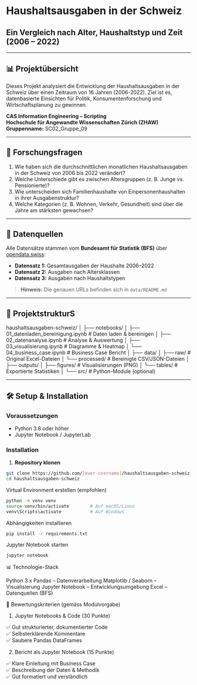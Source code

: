 # Haushaltsausgaben in der Schweiz
## Ein Vergleich nach Alter, Haushaltstyp und Zeit (2006 – 2022)

---

## 📊 Projektübersicht

Dieses Projekt analysiert die Entwicklung der Haushaltsausgaben in der Schweiz über einen Zeitraum von 16 Jahren (2006-2022). Ziel ist es, datenbasierte Einsichten für Politik, Konsumentenforschung und Wirtschaftsplanung zu gewinnen.

**CAS Information Engineering – Scripting**  
**Hochschule für Angewandte Wissenschaften Zürich (ZHAW)**  
**Gruppenname:** SC02_Gruppe_09

---

## 🎯 Forschungsfragen

1. Wie haben sich die durchschnittlichen monatlichen Haushaltsausgaben in der Schweiz von 2006 bis 2022 verändert?
2. Welche Unterschiede gibt es zwischen Altersgruppen (z. B. Junge vs. Pensionierte)?
3. Wie unterscheiden sich Familienhaushalte von Einpersonenhaushalten in ihrer Ausgabenstruktur?
4. Welche Kategorien (z. B. Wohnen, Verkehr, Gesundheit) sind über die Jahre am stärksten gewachsen?

---

## 📁 Datenquellen

Alle Datensätze stammen vom **Bundesamt für Statistik (BFS)** über [opendata.swiss](https://opendata.swiss):

- **Datensatz 1:** Gesamtausgaben der Haushalte 2006–2022
- **Datensatz 2:** Ausgaben nach Altersklassen
- **Datensatz 3:** Ausgaben nach Haushaltstypen

> **Hinweis:** Die genauen URLs befinden sich in `data/README.md`

---

## 📂 ProjektstrukturS
haushaltsausgaben-schweiz/
│
├── notebooks/
│   ├── 01_datenladen_bereinigung.ipynb    # Daten laden & bereinigen
│   ├── 02_datenanalyse.ipynb              # Analyse & Auswertung
│   ├── 03_visualisierung.ipynb            # Diagramme & Heatmap
│   └── 04_business_case.ipynb             # Business Case Bericht
│
├── data/
│   ├── raw/                               # Original Excel-Dateien
│   └── processed/                         # Bereinigte CSV/JSON-Dateien
│
├── outputs/
│   ├── figures/                           # Visualisierungen (PNG)
│   └── tables/                            # Exportierte Statistiken
│
└── src/                                   # Python-Module (optional)

---

## 🛠️ Setup & Installation

### Voraussetzungen
- Python 3.8 oder höher
- Jupyter Notebook / JupyterLab

### Installation

1. **Repository klonen**
```bash
git clone https://github.com/[euer-username]/haushaltsausgaben-schweiz.git
cd haushaltsausgaben-schweiz
```

   Virtual Environment erstellen (empfohlen)
```bash   
python -m venv venv
source venv/bin/activate        # Auf macOS/Linux
venv\Scripts\activate           # Auf Windows
```

Abhängigkeiten installieren
```bash   
pip install -r requirements.txt
```

Jupyter Notebook starten
```bash   
jupyter notebook
```

📊 Technologie-Stack

Python 3.x
Pandas – Datenverarbeitung
Matplotlib / Seaborn – Visualisierung
Jupyter Notebook – Entwicklungsumgebung
Excel – Datenquellen (BFS)


📝 Bewertungskriterien (gemäss Modulvorgabe)
1. Jupyter Notebooks & Code (30 Punkte)

✅ Gut strukturierter, dokumentierter Code<br>
✅ Selbsterklärende Kommentare<br>
✅ Saubere Pandas DataFrames

2. Bericht als Jupyter Notebook (15 Punkte)

✅ Klare Einleitung mit Business Case<br>
✅ Beschreibung der Daten & Methodik<br>
✅ Gut formatiert und verständlich